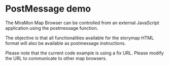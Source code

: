 # PostMessage demo

The MiraMon Map Browser can be controlled from an external JavaScript application using the postmessage function.

The objective is that all functionalities available for the storymap HTML format will also be available as postmessage instructions.

Please note that the current code example is using a fix URL. Please modify the URL to communicate to other map browsers.
